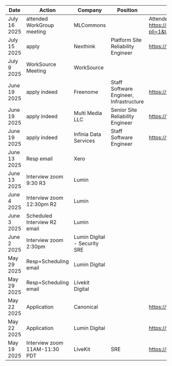 






| Date         | Action                        | Company                      | Position                                | Ref                                                                                                                                                                                               |
| ------------ | ----------------------------- | ---------------------------- | --------------------------------------- | ------------------------------------------------------------------------------------------------------------------------------------------------------------------------------------------------- |
| July 16 2025 | attended WorkGroup meeting    | MLCommons                    |                                         | Attended meeting and took notes, contributes to conversation about data provenance annotations https://docs.google.com/document/d/1OINP9AmphhAa3J9sw87QtpY9Hb4_Ym9Zxf1_ycF1_04/edit?pli=1&tab=t.0 |
| July 15 2025 | apply                         | Nexthink                     | Platform Site Reliability Engineer      | https://www.smartrecruiters.com/Nexthink/744000065770107                                                                                                                                          |
| July 9 2025  | WorkSource Meeting            | WorkSource                   |                                         |                                                                                                                                                                                                   |
| June 19 2025 | apply indeed                  | Freenome                     | Staff Software Engineer, Infrastructure | https://www.indeed.com/viewjob?jk=91d5cc4e501f5e4d&hl=en                                                                                                                                          |
| June 19 2025 | apply indeed                  | Multi Media LLC              | Senior Site Reliability Engineer        | https://www.indeed.com/viewjob?jk=3da8a19e7e843c01&hl=en                                                                                                                                          |
| June 19 2025 | apply indeed                  | Infinia Data Services        | Staff Software Engineer                 | https://www.indeed.com/viewjob?jk=c68231ecbcdf6cbb&hl=en                                                                                                                                          |
| June 13 2025 | Resp email                    | Xero                         |                                         |                                                                                                                                                                                                   |
| June 13 2025 | Interview zoom 9:30 R3        | Lumin                        |                                         |                                                                                                                                                                                                   |
| June 4 2025  | Interview zoom 12:30pm R2     | Lumin                        |                                         |                                                                                                                                                                                                   |
| June 3 2025  | Scheduled Interview R2 email  | Lumin                        |                                         |                                                                                                                                                                                                   |
| June 2 2025  | Interview zoom 2:30pm         | Lumin Digital - Security SRE |                                         |                                                                                                                                                                                                   |
| May 29 2025  | Resp+Scheduling email         | Lumin Digital                |                                         |                                                                                                                                                                                                   |
| May 29 2025  | Resp+Scheduling email         | Livekit Digital              |                                         |                                                                                                                                                                                                   |
| May 22 2025  | Application                   | Canonical                    |                                         | https://www.linkedin.com/jobs/view/4234283692/ - Do not recommend                                                                                                                                 |  |
| May 22 2025  | Application                   | Lumin Digital                |                                         | https://www.linkedin.com/jobs/view/4234469076/                                                                                                                                                    |  |
| May 19 2025  | Interview zoom 11AM-11:30 PDT | LiveKit                      | SRE                                     | https://jobs.ashbyhq.com/livekit/cc4d5e84-d6a5-4924-825b-7e92ba157fed                                                                                                                             |